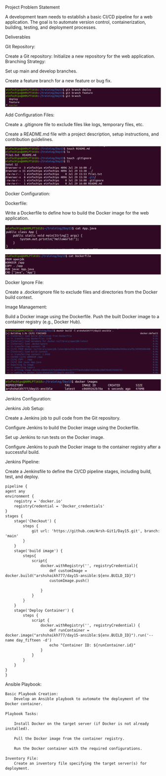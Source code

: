 Project Problem Statement

A development team needs to establish a basic CI/CD pipeline for a web application. The goal is to automate version control, containerization, building, testing, and deployment processes.

Deliverables


Git Repository:

Create a Git repository: Initialize a new repository for the web application.
Branching Strategy:

Set up main and develop branches.

Create a feature branch for a new feature or bug fix.

![alt text](<Screenshot from 2024-07-29 17-27-18.png>)

Add Configuration Files:

Create a .gitignore file to exclude files like logs, temporary files, etc.

Create a README.md file with a project description, setup instructions, and contribution guidelines.

![alt text](<Screenshot from 2024-07-29 17-28-25.png>)



Docker Configuration:

Dockerfile:

Write a Dockerfile to define how to build the Docker image for the web application.

![alt text](<Screenshot from 2024-07-29 17-43-23.png>)

![alt text](<Screenshot from 2024-07-29 17-43-30.png>)

Docker Ignore File:

Create a .dockerignore file to exclude files and directories from the Docker build context.

Image Management:

Build a Docker image using the Dockerfile.
Push the built Docker image to a container registry (e.g., Docker Hub).

![alt text](<Screenshot from 2024-07-29 17-44-18.png>)

![alt text](<Screenshot from 2024-07-29 17-44-49.png>)


Jenkins Configuration:

Jenkins Job Setup:

Create a Jenkins job to pull code from the Git repository.

Configure Jenkins to build the Docker image using the Dockerfile.

Set up Jenkins to run tests on the Docker image.

Configure Jenkins to push the Docker image to the container registry after a successful build.

Jenkins Pipeline:

Create a Jenkinsfile to define the CI/CD pipeline stages, including build, test, and deploy.

    pipeline {
    agent any
    environment {
        registry = 'docker.io'  
        registryCredential = 'Docker_credentials' 
    }
    stages {
        stage('Checkout') {
            steps {
                git url: 'https://github.com/Arsh-Git1/Day15.git', branch: 'main'
            }
        }
        stage('build image') {
            steps{
                script{
                    docker.withRegistry('', registryCredential){
                        def customImage = docker.build("arshshaikh777/day15-ansible:${env.BUILD_ID}")
                        customImage.push()

                    }
                }
            }
        }
        stage('Deploy Container') {
            steps {
                script {
                    docker.withRegistry('', registryCredential) {
                        def runContainer = docker.image("arshshaikh777/day15-ansible:${env.BUILD_ID}").run('--name day_fifteen -d')
                        echo "Container ID: ${runContainer.id}"
                    }
                }
            }
        }
    }
    }

Ansible Playbook:

    Basic Playbook Creation:
        Develop an Ansible playbook to automate the deployment of the Docker container.

    Playbook Tasks:

        Install Docker on the target server (if Docker is not already installed).

        Pull the Docker image from the container registry.

        Run the Docker container with the required configurations.

    Inventory File:
        Create an inventory file specifying the target server(s) for deployment.






